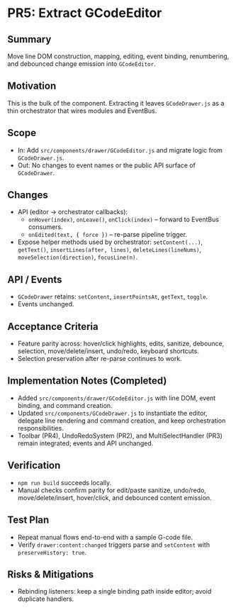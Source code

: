 # PR5: Extract GCodeEditor

## Summary
Move line DOM construction, mapping, editing, event binding, renumbering, and debounced change emission into `GCodeEditor`.

## Motivation
This is the bulk of the component. Extracting it leaves `GCodeDrawer.js` as a thin orchestrator that wires modules and EventBus.

## Scope
- In: Add `src/components/drawer/GCodeEditor.js` and migrate logic from `GCodeDrawer.js`.
- Out: No changes to event names or the public API surface of `GCodeDrawer`.

## Changes
- API (editor → orchestrator callbacks):
  - `onHover(index)`, `onLeave()`, `onClick(index)` – forward to EventBus consumers.
  - `onEdited(text, { force })` – re-parse pipeline trigger.
- Expose helper methods used by orchestrator: `setContent(...)`, `getText()`, `insertLines(after, lines)`, `deleteLines(lineNums)`, `moveSelection(direction)`, `focusLine(n)`.

## API / Events
- `GCodeDrawer` retains: `setContent`, `insertPointsAt`, `getText`, `toggle`.
- Events unchanged.

## Acceptance Criteria
- Feature parity across: hover/click highlights, edits, sanitize, debounce, selection, move/delete/insert, undo/redo, keyboard shortcuts.
- Selection preservation after re-parse continues to work.

## Implementation Notes (Completed)
- Added `src/components/drawer/GCodeEditor.js` with line DOM, event binding, and command creation.
- Updated `src/components/GCodeDrawer.js` to instantiate the editor, delegate line rendering and command creation, and keep orchestration responsibilities.
- Toolbar (PR4), UndoRedoSystem (PR2), and MultiSelectHandler (PR3) remain integrated; events and API unchanged.

## Verification
- `npm run build` succeeds locally.
- Manual checks confirm parity for edit/paste sanitize, undo/redo, move/delete/insert, hover/click, and debounced content emission.

## Test Plan
- Repeat manual flows end-to-end with a sample G-code file.
- Verify `drawer:content:changed` triggers parse and `setContent` with `preserveHistory: true`.

## Risks & Mitigations
- Rebinding listeners: keep a single binding path inside editor; avoid duplicate handlers.
